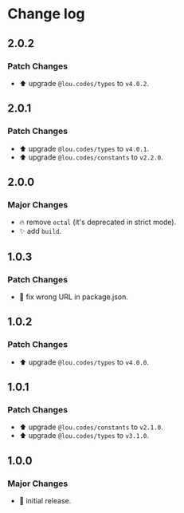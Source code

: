 # Change log

## 2.0.2

### Patch Changes

-   ⬆️ upgrade `@lou.codes/types` to `v4.0.2`.

## 2.0.1

### Patch Changes

-   ⬆️ upgrade `@lou.codes/types` to `v4.0.1`.
-   ⬆️ upgrade `@lou.codes/constants` to `v2.2.0`.

## 2.0.0

### Major Changes

-   🔥 remove `octal` (it's deprecated in strict mode).
-   ✨ add `build`.

## 1.0.3

### Patch Changes

-   🔧 fix wrong URL in package.json.

## 1.0.2

### Patch Changes

-   ⬆️ upgrade `@lou.codes/types` to `v4.0.0`.

## 1.0.1

### Patch Changes

-   ⬆️ upgrade `@lou.codes/constants` to `v2.1.0`.
-   ⬆️ upgrade `@lou.codes/types` to `v3.1.0`.

## 1.0.0

### Major Changes

-   🎉 initial release.
